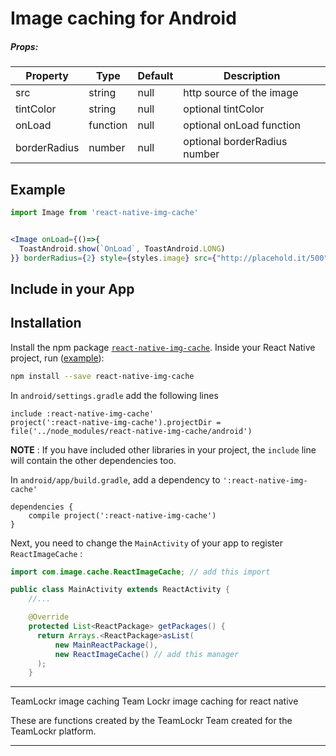# Image caching for Android

##### Props:
| Property | Type | Default | Description |
|---------------|----------|--------------|----------------------------------------------------------------|
| src | string | null | http source of the image |
| tintColor | string | null | optional tintColor |
| onLoad | function | null | optional onLoad function |
| borderRadius | number | null | optional borderRadius number |


## Example
```jsx
import Image from 'react-native-img-cache'


<Image onLoad={()=>{
  ToastAndroid.show(`OnLoad`, ToastAndroid.LONG)
}} borderRadius={2} style={styles.image} src={"http://placehold.it/500"}></Image>
```

## Include in your App


Installation
------------

Install the npm package [`react-native-img-cache`](https://www.npmjs.com/package/react-native-img-cache). Inside your React Native project, run ([example](https://github.com/Anthonyzou/react-native-img-cache/tree/master/example)):

```bash
npm install --save react-native-img-cache
```

In `android/settings.gradle` add the following lines

```
include :react-native-img-cache'
project(':react-native-img-cache').projectDir = file('../node_modules/react-native-img-cache/android')
```

**NOTE** : If you have included other libraries in your project, the `include` line will contain the other dependencies too.

In `android/app/build.gradle`, add a dependency to `':react-native-img-cache'`
```
dependencies {
    compile project(':react-native-img-cache')
}
```

Next, you need to change the `MainActivity` of your app to register `ReactImageCache` :
```java
import com.image.cache.ReactImageCache; // add this import

public class MainActivity extends ReactActivity {
    //...

    @Override
    protected List<ReactPackage> getPackages() {
      return Arrays.<ReactPackage>asList(
          new MainReactPackage(),
          new ReactImageCache() // add this manager
      );
    }
```

---

TeamLockr image caching
Team Lockr image caching for react native

These are functions created by the TeamLockr Team created for the TeamLockr platform.

---
